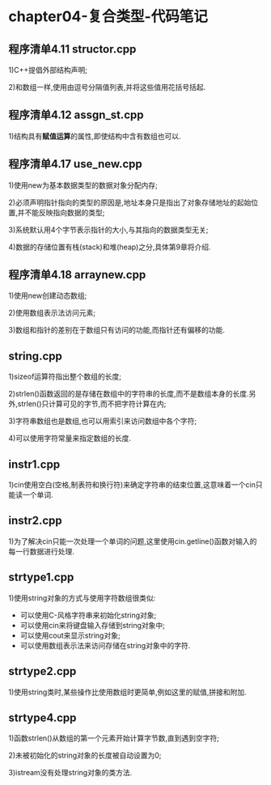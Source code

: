 # chapter04-复合类型-代码笔记

## 程序清单4.11 structor.cpp

1)C++提倡外部结构声明;

2)和数组一样,使用由逗号分隔值列表,并将这些值用花括号括起.

## 程序清单4.12 assgn_st.cpp

1)结构具有**赋值运算**的属性,即使结构中含有数组也可以.

## 程序清单4.17 use_new.cpp

1)使用new为基本数据类型的数据对象分配内存;

2)必须声明指针指向的类型的原因是,地址本身只是指出了对象存储地址的起始位置,并不能反映指向数据的类型;

3)系统默认用4个字节表示指针的大小,与其指向的数据类型无关;

4)数据的存储位置有栈(stack)和堆(heap)之分,具体第9章将介绍.

## 程序清单4.18 arraynew.cpp

1)使用new创建动态数组;

2)使用数组表示法访问元素;

3)数组和指针的差别在于数组只有访问的功能,而指针还有偏移的功能.

## string.cpp

1)sizeof运算符指出整个数组的长度;

2)strlen()函数返回的是存储在数组中的字符串的长度,而不是数组本身的长度.另外,strlen()只计算可见的字节,而不把字符计算在内;

3)字符串数组也是数组,也可以用索引来访问数组中各个字符;

4)可以使用字符常量来指定数组的长度.

## instr1.cpp

1)cin使用空白(空格,制表符和换行符)来确定字符串的结束位置,这意味着一个cin只能读一个单词.

## instr2.cpp

1)为了解决cin只能一次处理一个单词的问题,这里使用cin.getline()函数对输入的每一行数据进行处理.

## strtype1.cpp

1)使用string对象的方式与使用字符数组很类似:

- 可以使用C-风格字符串来初始化string对象;
- 可以使用cin来将键盘输入存储到string对象中;
- 可以使用cout来显示string对象;
- 可以使用数组表示法来访问存储在string对象中的字符.

## strtype2.cpp

1)使用string类时,某些操作比使用数组时更简单,例如这里的赋值,拼接和附加.

## strtype4.cpp

1)函数strlen()从数组的第一个元素开始计算字节数,直到遇到空字符;

2)未被初始化的string对象的长度被自动设置为0;

3)istream没有处理string对象的类方法.